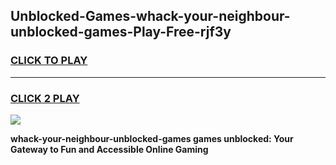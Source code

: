 
## Unblocked-Games-whack-your-neighbour-unblocked-games-Play-Free-rjf3y
<h3>
<a href="https://premium76.site?title=whack-your-neighbour-unblocked-games&ref=23A">CLICK TO PLAY</a></h3>
<hr>

<h3>
<a href="https://premium76.site?title=whack-your-neighbour-unblocked-games&ref=23A">CLICK 2 PLAY</a>
  
</h3>

<a href="https://premium76.site?title=whack-your-neighbour-unblocked-games&ref=23A"><img src="https://clearcache.store/games.png"></a>


**whack-your-neighbour-unblocked-games games unblocked: Your Gateway to Fun and Accessible Online Gaming**
